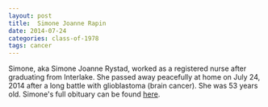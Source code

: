 ```yaml
---
layout: post
title:  Simone Joanne Rapin
date: 2014-07-24
categories: class-of-1978
tags: cancer
---
```

Simone, aka Simone Joanne Rystad, worked as a registered nurse after graduating from Interlake. She passed away peacefully at home on July 24, 2014 after a long battle with glioblastoma (brain cancer). She was 53 years old. Simone's full obituary can be found [here](http://tinyurl.com/pazx4zv).
